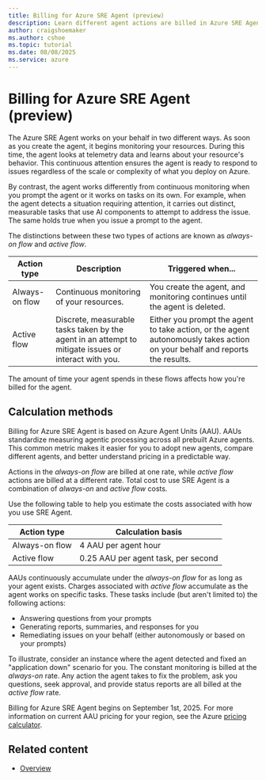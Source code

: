 ```yaml
---
title: Billing for Azure SRE Agent (preview)
description: Learn different agent actions are billed in Azure SRE Agent.
author: craigshoemaker
ms.author: cshoe
ms.topic: tutorial
ms.date: 08/08/2025
ms.service: azure
---
```


# Billing for Azure SRE Agent (preview)

The Azure SRE Agent works on your behalf in two different ways. As soon as you create the agent, it begins monitoring your resources. During this time, the agent looks at telemetry data and learns about your resource's behavior. This continuous attention ensures the agent is ready to respond to issues regardless of the scale or complexity of what you deploy on Azure.

By contrast, the agent works differently from continuous monitoring when you prompt the agent or it works on tasks on its own. For example, when the agent detects a situation requiring attention, it carries out distinct, measurable tasks that use AI components to attempt to address the issue. The same holds true when you issue a prompt to the agent.

The distinctions between these two types of actions are known as *always-on flow* and *active flow*.

| Action type | Description | Triggered when... |
|---|---|---|
| Always-on flow | Continuous monitoring of your resources. | You create the agent, and monitoring continues until the agent is deleted. |
| Active flow | Discrete, measurable tasks taken by the agent in an attempt to mitigate issues or interact with you. | Either you prompt the agent to take action, or the agent autonomously takes action on your behalf and reports the results. |

The amount of time your agent spends in these flows affects how you're billed for the agent.

## Calculation methods

Billing for Azure SRE Agent is based on Azure Agent Units (AAU). AAUs standardize measuring agentic processing across all prebuilt Azure agents. This common metric makes it easier for you to adopt new agents, compare different agents, and better understand pricing in a predictable way.

Actions in the *always-on flow* are billed at one rate, while *active flow* actions are billed at a different rate. Total cost to use SRE Agent is a combination of *always-on* and *active flow* costs.

Use the following table to help you estimate the costs associated with how you use SRE Agent.

| Action type | Calculation basis |
|---|---|
| Always-on flow | 4 AAU per agent hour |
| Active flow  | 0.25 AAU per agent task, per second |

AAUs continuously accumulate under the *always-on flow* for as long as your agent exists. Charges associated with *active flow* accumulate as the agent works on specific tasks. These tasks include (but aren't limited to) the following actions:

- Answering questions from your prompts
- Generating reports, summaries, and responses for you
- Remediating issues on your behalf (either autonomously or based on your prompts)

To illustrate, consider an instance where the agent detected and fixed an "application down" scenario for you. The constant monitoring is billed at the *always-on* rate. Any action the agent takes to fix the problem, ask you questions, seek approval, and provide status reports are all billed at the *active flow* rate.

Billing for Azure SRE Agent begins on September 1st, 2025. For more information on current AAU pricing for your region, see the Azure [pricing calculator](https://azure.microsoft.com/pricing/details/sre-agent/).

## Related content

- [Overview](./overview.md)
